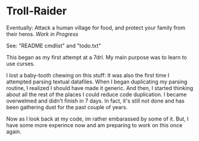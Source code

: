 Troll-Raider
============

Eventually: Attack a human village for food, and protect your family from their heros.  *Work in Progress*


See: "README cmdlist" and "todo.txt"


This began as my first attempt at a 7drl. My main purpose was to learn to use curses.

I lost a baby-tooth chewing on this stuff: It was also the first time I attempted parsing textual datafiles.
When I began duplicating my parsing routine, I realized I should have made it generic. And then, I started thinking
about all the rest of the places I could reduce code duplication. I became overwelmed and didn't finish in 7 days.
In fact, it's still not done and has been gathering dust for the past couple of years.

Now as I look back at my code, im rather embarassed by some of it. But, I have some more experince now and am
preparing to work on this once again.
